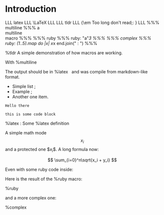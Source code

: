 # Introduction
LLL latex LLL \LaTeX LLL
LLL tldr LLL {\em Too long don't read\;: } LLL
%%% multiline %%% a  
multiline  
macro %%%
%%% ruby %%% ruby: "a"*3 %%%
%%% complex %%% ruby: (1..5).map do |x| 
x*x 
end.join(" : ") %%%

%tldr A simple demonstration of how macros are working.

With %multiline

The output should be in %latex &nbsp; and 
was compile from markdown-like format.

- Simple list ;
- Example ;
- Another one item.

~~~~~
Hello there

this is some code block
~~~~~

%latex
: Some %latex definition

A simple math mode $$x_i$$ and a protected one \$$x_i\$$.
A long formula now:

$$ \sum_{i=0}^n\sqrt{x_i + y_i} $$

Even with some ruby code inside:

Here is the result of the \%ruby macro:

%ruby

and a more complex one:

%complex
